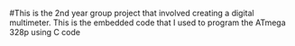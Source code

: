 #This is the 2nd year group project that involved creating a digital multimeter. This is the embedded code that I used to program the ATmega 328p using C code
